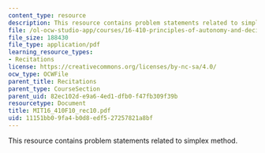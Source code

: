 ```yaml
---
content_type: resource
description: This resource contains problem statements related to simplex method.
file: /ol-ocw-studio-app/courses/16-410-principles-of-autonomy-and-decision-making-fall-2010/11151bb09fa4b0d8edf527257821a8bf_MIT16_410F10_rec10.pdf
file_size: 188430
file_type: application/pdf
learning_resource_types:
- Recitations
license: https://creativecommons.org/licenses/by-nc-sa/4.0/
ocw_type: OCWFile
parent_title: Recitations
parent_type: CourseSection
parent_uid: 82ec102d-e9a6-4ed1-dfb0-f47fb309f39b
resourcetype: Document
title: MIT16_410F10_rec10.pdf
uid: 11151bb0-9fa4-b0d8-edf5-27257821a8bf
---
```

This resource contains problem statements related to simplex method.